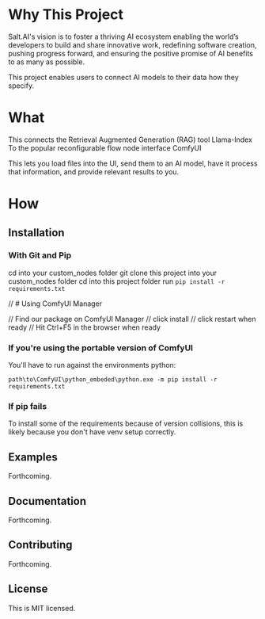 
# Why This Project

Salt.AI's vision is to foster a thriving AI ecosystem enabling the world’s developers to build and share innovative work, redefining software creation, pushing progress forward, and ensuring the positive promise of AI benefits to as many as possible.

This project enables users to connect AI models to their data how they specify.

# What

This connects the Retrieval Augmented Generation (RAG) tool Llama-Index
To the popular reconfigurable flow node interface ComfyUI

This lets you load files into the UI, send them to an AI model, have it process that
information, and provide relevant results to you.

# How

## Installation

### With Git and Pip

cd into your custom_nodes folder
git clone this project into your custom_nodes folder
cd into this project folder
run `pip install -r requirements.txt`

// # Using ComfyUI Manager

// Find our package on ComfyUI Manager
// click install
// click restart when ready
// Hit Ctrl+F5 in the browser when ready

### If you're using the portable version of ComfyUI 

You'll have to run against the environments python:

`path\to\ComfyUI\python_embeded\python.exe -m pip install -r requirements.txt`

### If pip fails 

To install some of the requirements because of version collisions, this is likely because you don't have venv setup correctly.

## Examples

Forthcoming.

## Documentation

Forthcoming.

## Contributing

Forthcoming.

## License

This is MIT licensed.